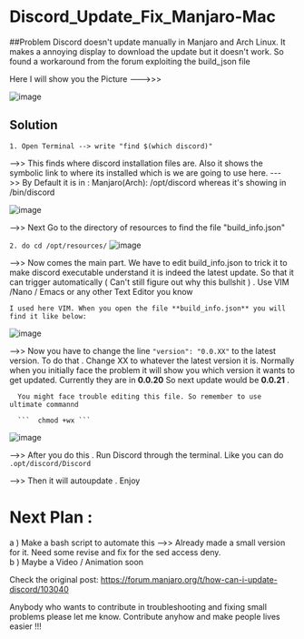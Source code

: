 # Discord_Update_Fix_Manjaro-Mac

##Problem 
Discord doesn't update manually in Manjaro and Arch Linux. It makes a annoying display to download the update but it doesn't work. So found a workaround from the forum
exploiting the build_json file

Here I will show you the Picture --->>>

![image](https://user-images.githubusercontent.com/66947064/193479708-78f67da3-7b6e-4eb7-a44f-f64eb000cd6f.png)


## Solution

```1. Open Terminal --> write "find $(which discord)" ``` 

-->> This finds where discord installation files are. Also it shows the symbolic link to where its installed which is we are going to use here.
--->> By Default it is in :
         Manjaro(Arch): /opt/discord  whereas it's showing in /bin/discord
         
  ![image](https://user-images.githubusercontent.com/66947064/193478965-cde372c7-2f06-4c19-a16b-23bd3bd76481.png)
         

-->> Next Go to the directory of resources to find the file "build_info.json" 

``` 2. do cd /opt/resources/ ``` 
    ![image](https://user-images.githubusercontent.com/66947064/193479093-3aa9dcd2-2277-45e4-8c01-d7dfbfee4445.png)

-->> Now comes the main part. We have to edit build_info.json to trick it to make discord executable understand it is indeed the latest update.
     So that it can trigger automatically ( Can't still figure out why this bullshit ) . Use VIM /Nano / Emacs or any other Text Editor you know
     
    I used here VIM. When you open the file **build_info.json** you will find it like below:
    
  ![image](https://user-images.githubusercontent.com/66947064/193479184-1e369607-c152-4281-bacd-8e167244776c.png)
    
 -->> Now you have to change the line ``` "version": "0.0.XX" ``` to the latest version. To do that . Change XX to 
      whatever the latest version it is. Normally when you initially face the problem it will show you which version it wants to 
      get updated. Currently they are in **0.0.20** So next update would be  **0.0.21** . 
      
      You might face trouble editing this file. So remember to use ultimate commannd 
      
      ```  chmod +wx ``` 

![image](https://user-images.githubusercontent.com/66947064/193479423-e080f81e-c9cd-484c-a6eb-2d25b8354657.png)

-->> After you do this . Run Discord through the terminal. Like you can do   ```  .opt/discord/Discord ``` 

-->> Then it will autoupdate . Enjoy 

# Next Plan :

a )   Make a bash  script to automate this -->> Already made a small version for it. Need some revise and fix for the sed access deny. \
b )   Maybe a Video / Animation soon 


Check the original post: https://forum.manjaro.org/t/how-can-i-update-discord/103040

Anybody who wants to contribute in troubleshooting and fixing small problems please let me know. Contribute anyhow and make people lives
easier !!!

